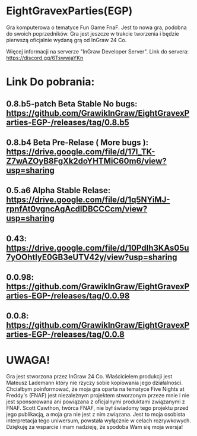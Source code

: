 # EightGravexParties(EGP)
Gra komputerowa o tematyce Fun Game FnaF. Jest to nowa gra, podobna do swoich poprzedników. Gra jest jeszcze w trakcie tworzenia i będzie pierwszą oficjalnie wydaną grą od InGraw 24 Co.

Więcej informacji na serverze "InGraw Developer Server". Link do servera: https://discord.gg/6TswwjaYKn

# Link Do pobrania:
0.8.b5-patch Beta Stable No bugs:
https://github.com/GrawikInGraw/EightGravexParties-EGP-/releases/tag/0.8.b5
---
0.8.b4 Beta Pre-Relase ( More bugs ):
https://drive.google.com/file/d/17l_TK-Z7wAZOyB8FgXk2doYHTMiC60m6/view?usp=sharing
---
0.5.a6 Alpha Stable Relase:
https://drive.google.com/file/d/1q5NYiMJ-rpnfAt0vgncAgAcdlDBCCCcm/view?usp=sharing
---
0.43:
https://drive.google.com/file/d/10PdIh3KAs05u7yOOhtlyE0GB3eUTV42y/view?usp=sharing
---
0.0.98:
https://github.com/GrawikInGraw/EightGravexParties-EGP-/releases/tag/0.0.98
----
0.0.8:
https://github.com/GrawikInGraw/EightGravexParties-EGP-/releases/tag/0.0.8
---


# UWAGA!
Gra jest stworzona przez InGraw 24 Co. Właścicielem produkcji jest Mateusz Lademann który nie rzyczy sobie kopiowania jego działalności.
Chciałbym poinformować, że moja gra oparta na tematyce Five Nights at Freddy's (FNAF) jest niezależnym projektem stworzonym przeze mnie i nie jest sponsorowana ani powiązana z oficjalnymi produktami związanymi z FNAF. Scott Cawthon, twórca FNAF, nie był świadomy tego projektu przed jego publikacją, a moja gra nie jest z nim związana. Jest to moja osobista interpretacja tego uniwersum, powstała wyłącznie w celach rozrywkowych. Dziękuję za wsparcie i mam nadzieję, że spodoba Wam się moja wersja!

